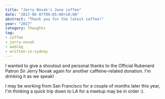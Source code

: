 ```yaml
---
title: "Jerry Novak's June coffee"
date: "2017-06-07T09:05:00+10:00"
abstract: "Thank you for the latest coffee!"
year: "2017"
category: Thoughts
tag:
- coffee
- jerry-novak
- weblog
- written-in-sydney
---
```

I wanted to give a shoutout and personal thanks to the Official Rubenerd Patron Sir Jerry Novak again for another caffeine-related donation. I'm drinking it as we speak!

I may be working from San Francisco for a couple of months later this year, I'm thinking a quick trip down to LA for a meetup may be in order :).

